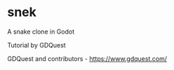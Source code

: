 # snek
A snake clone in Godot

Tutorial by GDQuest

GDQuest and contributors - https://www.gdquest.com/
